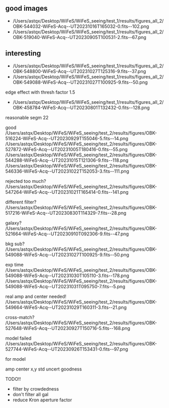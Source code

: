  ## good images
- /Users/astqx/Desktop/WiFeS/WiFeS_seeing/test_1/results/figures_all_2/OBK-544032-WiFeS-Acq--UT20231016T165032-0.fits--102.png
- /Users/astqx/Desktop/WiFeS/WiFeS_seeing/test_1/results/figures_all_2/OBK-519040-WiFeS-Acq--UT20230905T100531-2.fits--67.png

## interesting
- /Users/astqx/Desktop/WiFeS/WiFeS_seeing/test_1/results/figures_all_2/OBK-548800-WiFeS-Acq--UT20231027T125316-9.fits--37.png
- /Users/astqx/Desktop/WiFeS/WiFeS_seeing/test_1/results/figures_all_2/OBK-549088-WiFeS-Acq--UT20231027T100925-9.fits--50.png

edge effect with thresh factor 1.5 
- /Users/astqx/Desktop/WiFeS/WiFeS_seeing/test_1/results/figures_all_2/OBK-458784-WiFeS-Acq--UT20230801T132432-0.fits--128.png

reasonable segm 22

good 
/Users/astqx/Desktop/WiFeS/WiFeS_seeing/test_2/results/figures/OBK-516224-WiFeS-Acq--UT20230929T155046-5.fits--14.png
/Users/astqx/Desktop/WiFeS/WiFeS_seeing/test_2/results/figures/OBK-527872-WiFeS-Acq--UT20231005T180416-0.fits--55.png
/Users/astqx/Desktop/WiFeS/WiFeS_seeing/test_2/results/figures/OBK-544288-WiFeS-Acq--UT20231015T121306-9.fits--118.png
/Users/astqx/Desktop/WiFeS/WiFeS_seeing/test_2/results/figures/OBK-546336-WiFeS-Acq--UT20231022T152053-3.fits--111.png

rejected too much?
/Users/astqx/Desktop/WiFeS/WiFeS_seeing/test_2/results/figures/OBK-547264-WiFeS-Acq--UT20231021T165414-0.fits--141.png

different filter?
/Users/astqx/Desktop/WiFeS/WiFeS_seeing/test_2/results/figures/OBK-517216-WiFeS-Acq--UT20230830T114329-7.fits--28.png

galaxy?
/Users/astqx/Desktop/WiFeS/WiFeS_seeing/test_2/results/figures/OBK-521664-WiFeS-Acq--UT20230910T092306-9.fits--47.png

bkg sub?
/Users/astqx/Desktop/WiFeS/WiFeS_seeing/test_2/results/figures/OBK-549088-WiFeS-Acq--UT20231027T100925-9.fits--50.png

exp time
/Users/astqx/Desktop/WiFeS/WiFeS_seeing/test_2/results/figures/OBK-549088-WiFeS-Acq--UT20231030T105110-3.fits--178.png
/Users/astqx/Desktop/WiFeS/WiFeS_seeing/test_2/results/figures/OBK-549088-WiFeS-Acq--UT20231031T095750-7.fits--5.png

real amp and center needed!
/Users/astqx/Desktop/WiFeS/WiFeS_seeing/test_2/results/figures/OBK-549664-WiFeS-Acq--UT20231029T160311-3.fits--21.png

cross-match?
/Users/astqx/Desktop/WiFeS/WiFeS_seeing/test_2/results/figures/OBK-527648-WiFeS-Acq--UT20230927T150716-5.fits--168.png

model failed
/Users/astqx/Desktop/WiFeS/WiFeS_seeing/test_2/results/figures/OBK-527744-WiFeS-Acq--UT20230926T153431-0.fits--97.png

for model 

amp 
center 
x,y std 
uncert
goodness


TODO!!
- filter by crowdedness 
- don't filter all gal
- reduce Kron aperture factor